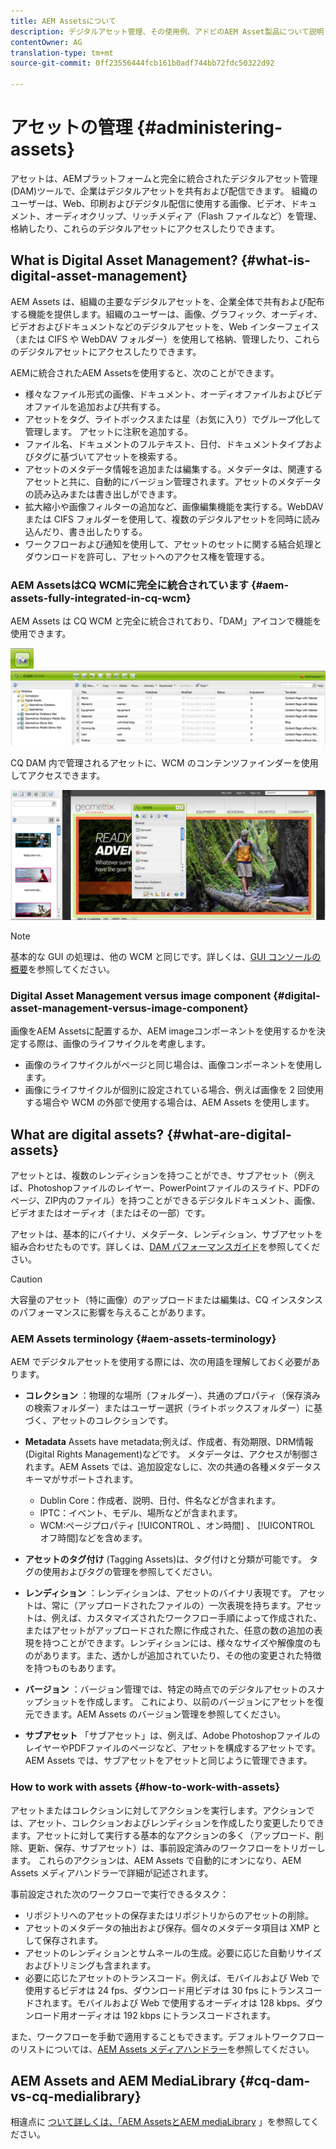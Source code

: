 ```yaml
---
title: AEM Assetsについて
description: デジタルアセット管理、その使用例、アドビのAEM Asset製品について説明します。
contentOwner: AG
translation-type: tm+mt
source-git-commit: 0ff23556444fcb161b0adf744bb72fdc50322d92

---
```



# アセットの管理 {#administering-assets}

アセットは、AEMプラットフォームと完全に統合されたデジタルアセット管理(DAM)ツールで、企業はデジタルアセットを共有および配信できます。 組織のユーザーは、Web、印刷およびデジタル配信に使用する画像、ビデオ、ドキュメント、オーディオクリップ、リッチメディア（Flash ファイルなど）を管理、格納したり、これらのデジタルアセットにアクセスしたりできます。

## What is Digital Asset Management? {#what-is-digital-asset-management}

AEM Assets は、組織の主要なデジタルアセットを、企業全体で共有および配布する機能を提供します。組織のユーザーは、画像、グラフィック、オーディオ、ビデオおよびドキュメントなどのデジタルアセットを、Web インターフェイス（または CIFS や WebDAV フォルダー）を使用して格納、管理したり、これらのデジタルアセットにアクセスしたりできます。

AEMに統合されたAEM Assetsを使用すると、次のことができます。

* 様々なファイル形式の画像、ドキュメント、オーディオファイルおよびビデオファイルを追加および共有する。
* アセットをタグ、ライトボックスまたは星（お気に入り）でグループ化して管理します。 アセットに注釈を追加する。
* ファイル名、ドキュメントのフルテキスト、日付、ドキュメントタイプおよびタグに基づいてアセットを検索する。
* アセットのメタデータ情報を追加または編集する。メタデータは、関連するアセットと共に、自動的にバージョン管理されます。アセットのメタデータの読み込みまたは書き出しができます。
* 拡大縮小や画像フィルターの追加など、画像編集機能を実行する。WebDAV または CIFS フォルダーを使用して、複数のデジタルアセットを同時に読み込んだり、書き出したりする。
* ワークフローおよび通知を使用して、アセットのセットに関する結合処理とダウンロードを許可し、アセットへのアクセス権を管理する。

### AEM AssetsはCQ WCMに完全に統合されています {#aem-assets-fully-integrated-in-cq-wcm}

AEM Assets は CQ WCM と完全に統合されており、「DAM」アイコンで機能を使用できます。

![screen_shot_2012-04-17at15946pm](assets/screen_shot_2012-04-17at15946pm.png)![screen_shot_2012-04-17at20100pm](assets/screen_shot_2012-04-17at20100pm.png)

CQ DAM 内で管理されるアセットに、WCM のコンテンツファインダーを使用してアクセスできます。

![screen_shot_2012-04-17at20214pm](assets/screen_shot_2012-04-17at20214pm.png)

>[!NOTE]
>
>基本的な GUI の処理は、他の WCM と同じです。詳しくは、[GUI コンソールの概要](/help/sites-authoring/page-authoring.md)を参照してください。

### Digital Asset Management versus image component {#digital-asset-management-versus-image-component}

画像をAEM Assetsに配置するか、AEM imageコンポーネントを使用するかを決定する際は、画像のライフサイクルを考慮します。

* 画像のライフサイクルがページと同じ場合は、画像コンポーネントを使用します。
* 画像にライフサイクルが個別に設定されている場合、例えば画像を 2 回使用する場合や WCM の外部で使用する場合は、AEM Assets を使用します。

## What are digital assets? {#what-are-digital-assets}

アセットとは、複数のレンディションを持つことができ、サブアセット（例えば、Photoshopファイルのレイヤー、PowerPointファイルのスライド、PDFのページ、ZIP内のファイル）を持つことができるデジタルドキュメント、画像、ビデオまたはオーディオ（またはその一部）です。

アセットは、基本的にバイナリ、メタデータ、レンディション、サブアセットを組み合わせたものです。詳しくは、[DAM パフォーマンスガイド](/help/sites-deploying/assets-performance-sizing.md)を参照してください。

>[!CAUTION]
>
>大容量のアセット（特に画像）のアップロードまたは編集は、CQ インスタンスのパフォーマンスに影響を与えることがあります。

### AEM Assets terminology {#aem-assets-terminology}

AEM でデジタルアセットを使用する際には、次の用語を理解しておく必要があります。

* **コレクション** ：物理的な場所（フォルダー）、共通のプロパティ（保存済みの検索フォルダー）またはユーザー選択（ライトボックスフォルダー）に基づく、アセットのコレクションです。

* **Metadata** Assets have metadata;例えば、作成者、有効期限、DRM情報(Digital Rights Management)などです。 メタデータは、アクセスが制御されます。AEM Assets では、追加設定なしに、次の共通の各種メタデータスキーマがサポートされます。

   * Dublin Core：作成者、説明、日付、件名などが含まれます。
   * IPTC：イベント、モデル、場所などが含まれます。
   * WCM:ページプロパティ [!UICONTROL 、オン時間] 、 [!UICONTROL オフ時間]などを含めます。

* **アセットのタグ付け** (Tagging Assets)は、タグ付けと分類が可能です。 タグの使用およびタグの管理を参照してください。

* **レンディション** ：レンディションは、アセットのバイナリ表現です。 アセットは、常に（アップロードされたファイルの）一次表現を持ちます。アセットは、例えば、カスタマイズされたワークフロー手順によって作成された、またはアセットがアップロードされた際に作成された、任意の数の追加の表現を持つことができます。レンディションには、様々なサイズや解像度のものがあります。また、透かしが追加されていたり、その他の変更された特徴を持つものもあります。

* **バージョン** ：バージョン管理では、特定の時点でのデジタルアセットのスナップショットを作成します。 これにより、以前のバージョンにアセットを復元できます。AEM Assets のバージョン管理を参照してください。

* **サブアセット** 「サブアセット」は、例えば、Adobe PhotoshopファイルのレイヤーやPDFファイルのページなど、アセットを構成するアセットです。 AEM Assets では、サブアセットをアセットと同じように管理できます。

### How to work with assets {#how-to-work-with-assets}

アセットまたはコレクションに対してアクションを実行します。アクションでは、アセット、コレクションおよびレンディションを作成したり変更したりできます。アセットに対して実行する基本的なアクションの多く（アップロード、削除、更新、保存、サブアセット）は、事前設定済みのワークフローをトリガーします。 これらのアクションは、AEM Assets で自動的にオンになり、AEM Assets メディアハンドラーで詳細が記述されます。

事前設定された次のワークフローで実行できるタスク：

* リポジトリへのアセットの保存またはリポジトリからのアセットの削除。
* アセットのメタデータの抽出および保存。個々のメタデータ項目は XMP として保存されます。
* アセットのレンディションとサムネールの生成。必要に応じた自動リサイズおよびトリミングも含まれます。
* 必要に応じたアセットのトランスコード。例えば、モバイルおよび Web で使用するビデオは 24 fps、ダウンロード用ビデオは 30 fps にトランスコードされます。モバイルおよび Web で使用するオーディオは 128 kbps、ダウンロード用オーディオは 192 kbps にトランスコードされます。

また、ワークフローを手動で適用することもできます。デフォルトワークフローのリストについては、[AEM Assets メディアハンドラー](/help/assets/media-handlers.md)を参照してください。

## AEM Assets and AEM MediaLibrary {#cq-dam-vs-cq-medialibrary}

相違点に [ついて詳しくは、「AEM AssetsとAEM mediaLibrary](/help/assets/medialibrary.md) 」を参照してください。
